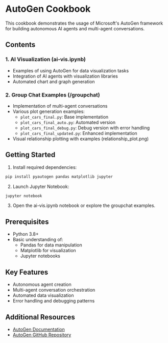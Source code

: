 # AutoGen Cookbook

This cookbook demonstrates the usage of Microsoft's AutoGen framework for building autonomous AI agents and multi-agent conversations.

## Contents

### 1. AI Visualization (ai-vis.ipynb)
- Examples of using AutoGen for data visualization tasks
- Integration of AI agents with visualization libraries
- Automated chart and graph generation

### 2. Group Chat Examples (/groupchat)
- Implementation of multi-agent conversations
- Various plot generation examples:
  - `plot_cars_final.py`: Base implementation
  - `plot_cars_final_auto.py`: Automated version
  - `plot_cars_final_debug.py`: Debug version with error handling
  - `plot_cars_final_updated.py`: Enhanced implementation
- Visual relationship plotting with examples (relationship_plot.png)

## Getting Started

1. Install required dependencies:
```bash
pip install pyautogen pandas matplotlib jupyter
```

2. Launch Jupyter Notebook:
```bash
jupyter notebook
```

3. Open the ai-vis.ipynb notebook or explore the groupchat examples.

## Prerequisites
- Python 3.8+
- Basic understanding of:
  - Pandas for data manipulation
  - Matplotlib for visualization
  - Jupyter notebooks

## Key Features
- Autonomous agent creation
- Multi-agent conversation orchestration
- Automated data visualization
- Error handling and debugging patterns

## Additional Resources
- [AutoGen Documentation](https://microsoft.github.io/autogen/)
- [AutoGen GitHub Repository](https://github.com/microsoft/autogen)
